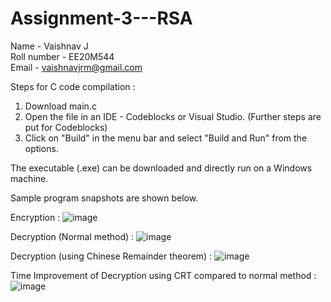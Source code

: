 # Assignment-3---RSA

Name - Vaishnav J  
Roll number - EE20M544  
Email - vaishnavjrm@gmail.com  

Steps for C code compilation :
1. Download main.c
2. Open the file in an IDE - Codeblocks or Visual Studio. (Further steps are put for Codeblocks)
3. Click on "Build" in the menu bar and select "Build and Run" from the options.

The executable (.exe) can be downloaded and directly run on a Windows machine.

Sample program snapshots are shown below.

Encryption :
![image](https://user-images.githubusercontent.com/17180872/142863151-f4a82fc6-e133-40de-b22e-78f8a6109ed9.png)

Decryption (Normal method) :
![image](https://user-images.githubusercontent.com/17180872/142863188-948f0b20-d118-4c9a-a887-165574d1d60c.png)

Decryption (using Chinese Remainder theorem) :
![image](https://user-images.githubusercontent.com/17180872/142863228-f118d364-eb94-4615-b340-6020244b515d.png)


Time Improvement of Decryption using CRT compared to normal method :
![image](https://user-images.githubusercontent.com/17180872/142863258-733a7c03-7fd7-44e2-803e-d341ac9e484e.png)
